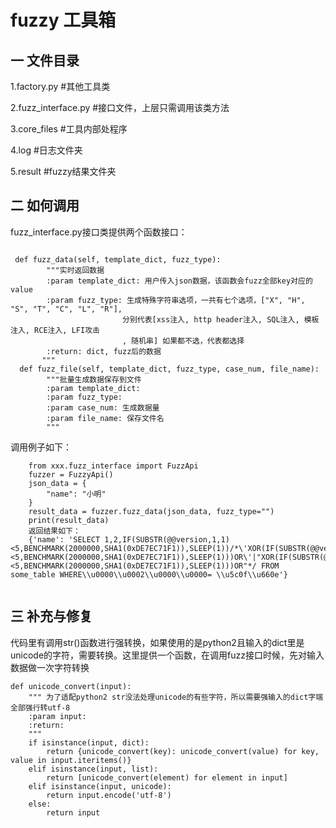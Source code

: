 # fuzzy 工具箱
## 一 文件目录

1.factory.py   #其他工具类

2.fuzz_interface.py   #接口文件，上层只需调用该类方法

3.core_files   #工具内部处程序

4.log   #日志文件夹

5.result   #fuzzy结果文件夹

## 二 如何调用
fuzz_interface.py接口类提供两个函数接口：
```

 def fuzz_data(self, template_dict, fuzz_type):
        """实时返回数据
        :param template_dict: 用户传入json数据，该函数会fuzz全部key对应的value
        :param fuzz_type: 生成特殊字符串选项，一共有七个选项，["X", "H", "S", "T", "C", "L", "R"],
                         分别代表[xss注入, http header注入, SQL注入, 模板注入, RCE注入, LFI攻击
                         , 随机串] 如果都不选，代表都选择
        :return: dict, fuzz后的数据
       """
  def fuzz_file(self, template_dict, fuzz_type, case_num, file_name):
        """批量生成数据保存到文件
        :param template_dict:
        :param fuzz_type:
        :param case_num: 生成数据量
        :param file_name: 保存文件名
        """

```
调用例子如下：
```
    from xxx.fuzz_interface import FuzzApi
    fuzzer = FuzzyApi()
    json_data = {
        "name": "小明"
    }
    result_data = fuzzer.fuzz_data(json_data, fuzz_type="")
    print(result_data)
    返回结果如下：
    {'name': 'SELECT 1,2,IF(SUBSTR(@@version,1,1)<5,BENCHMARK(2000000,SHA1(0xDE7EC71F1)),SLEEP(1))/*\'XOR(IF(SUBSTR(@@version,1,1)<5,BENCHMARK(2000000,SHA1(0xDE7EC71F1)),SLEEP(1)))OR\'|"XOR(IF(SUBSTR(@@version,1,1)<5,BENCHMARK(2000000,SHA1(0xDE7EC71F1)),SLEEP(1)))OR"*/ FROM some_table WHERE\\u0000\\u0002\\u0000\\u0000= \\u5c0f\\u660e'}
    
```

## 三 补充与修复
代码里有调用str()函数进行强转换，如果使用的是python2且输入的dict里是unicode的字符，需要转换。这里提供一个函数，在调用fuzz接口时候，先对输入数据做一次字符转换

```
def unicode_convert(input):
    """ 为了适配python2 str没法处理unicode的有些字符，所以需要强输入的dict字端全部强行转utf-8
    :param input:
    :return:
    """
    if isinstance(input, dict):
        return {unicode_convert(key): unicode_convert(value) for key, value in input.iteritems()}
    elif isinstance(input, list):
        return [unicode_convert(element) for element in input]
    elif isinstance(input, unicode):
        return input.encode('utf-8')
    else:
        return input
```

